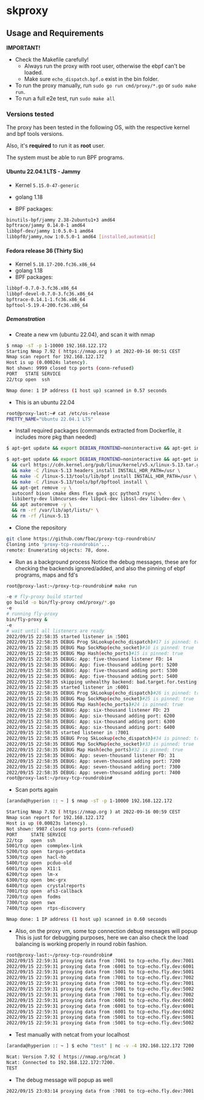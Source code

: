 # skproxy

## Usage and Requirements

**IMPORTANT!**

- Check the Makefile carefully!
  - Always run the proxy with root user, otherwise the ebpf can't be loaded.
  - Make sure `echo_dispatch.bpf.o` exist in the bin folder.
- To run the proxy manually, run `sudo go run cmd/proxy/*.go` or `sudo make run`.
- To run a full e2e test, run `sudo make all`

### Versions tested

The proxy has been tested in the following OS, with the respective kernel and bpf tools versions.

Also, it's **required** to run it as **root** user.

The system must be able to run BPF programs.

#### **Ubuntu 22.04.1 LTS - Jammy**

- Kernel `5.15.0-47-generic`

- golang 1.18

- BPF packages:

```bash
binutils-bpf/jammy 2.38-2ubuntu1+3 amd64
bpftrace/jammy 0.14.0-1 amd64
libbpf-dev/jammy 1:0.5.0-1 amd64
libbpf0/jammy,now 1:0.5.0-1 amd64 [installed,automatic]
```

#### **Fedora release 36 (Thirty Six)**

- Kernel `5.18.17-200.fc36.x86_64`
- golang 1.18
- BPF packages:

```bash
libbpf-0.7.0-3.fc36.x86_64
libbpf-devel-0.7.0-3.fc36.x86_64
bpftrace-0.14.1-1.fc36.x86_64
bpftool-5.19.4-200.fc36.x86_64
```

##### Demonstration

- Create a new vm (ubuntu 22.04), and scan it with nmap

```bash
$ nmap -sT -p 1-10000 192.168.122.172                                                                                                                                                                                                          
Starting Nmap 7.92 ( https://nmap.org ) at 2022-09-16 00:51 CEST
Nmap scan report for 192.168.122.172
Host is up (0.00024s latency).
Not shown: 9999 closed tcp ports (conn-refused)
PORT   STATE SERVICE
22/tcp open  ssh

Nmap done: 1 IP address (1 host up) scanned in 0.57 seconds
```

- This is an ubuntu 22.04

```bash
root@proxy-last:~# cat /etc/os-release 
PRETTY_NAME="Ubuntu 22.04.1 LTS"
```

- Install required packages (commands extracted from Dockerfile, it includes more pkg than needed)

```bash
$ apt-get update && export DEBIAN_FRONTEND=noninteractive && apt-get install --no-install-recommends -y ca-certificates clang curl git llvm libelf-dev make netcat openssh-server openssl golang && rm -rf /var/lib/apt/lists/*

$ apt-get update && export DEBIAN_FRONTEND=noninteractive && apt-get install --no-install-recommends -y autoconf bison cmake dkms flex gawk gcc python3 rsync libiberty-dev libncurses-dev libpci-dev libssl-dev libudev-dev \
  && curl https://cdn.kernel.org/pub/linux/kernel/v5.x/linux-5.13.tar.gz | tar -xz \
  && make -C /linux-5.13 headers_install INSTALL_HDR_PATH=/usr \
  && make -C /linux-5.13/tools/lib/bpf install INSTALL_HDR_PATH=/usr \
  && make -C /linux-5.13/tools/bpf/bpftool install \
  && apt-get remove -y \
  autoconf bison cmake dkms flex gawk gcc python3 rsync \
  libiberty-dev libncurses-dev libpci-dev libssl-dev libudev-dev \
  && apt autoremove -y \
  && rm -rf /var/lib/apt/lists/* \
  && rm -rf /linux-5.13
```

- Clone the repository

```bash
git clone https://github.com/fbac/proxy-tcp-roundrobin/
Cloning into 'proxy-tcp-roundrobin'...
remote: Enumerating objects: 78, done.
```

- Run as a background process
  Notice the debug messages, these are for checking the backends ignored/added, and also the pinning of ebpf programs, maps and fd's

```bash
root@proxy-last:~/proxy-tcp-roundrobin# make run

-e # fly-proxy build started
go build -o bin/fly-proxy cmd/proxy/*.go
-e 
# running fly-proxy
bin/fly-proxy &
-e 
# wait until all listeners are ready
2022/09/15 22:58:35 started listener in :5001
2022/09/15 22:58:35 DEBUG Prog SkLookup(echo_dispatch)#17 is pinned: true
2022/09/15 22:58:35 DEBUG Map SockMap(echo_socket)#16 is pinned: true
2022/09/15 22:58:35 DEBUG Map Hash(echo_ports)#15 is pinned: true
2022/09/15 22:58:35 DEBUG: App: five-thousand listener FD: 14
2022/09/15 22:58:35 DEBUG: App: five-thousand adding port: 5200
2022/09/15 22:58:35 DEBUG: App: five-thousand adding port: 5300
2022/09/15 22:58:35 DEBUG: App: five-thousand adding port: 5400
2022/09/15 22:58:35 skipping unhealthy backend: bad.target.for.testing: lookup bad.target.for.testing: no such host
2022/09/15 22:58:35 started listener in :6001
2022/09/15 22:58:35 DEBUG Prog SkLookup(echo_dispatch)#26 is pinned: true
2022/09/15 22:58:35 DEBUG Map SockMap(echo_socket)#25 is pinned: true
2022/09/15 22:58:35 DEBUG Map Hash(echo_ports)#24 is pinned: true
2022/09/15 22:58:35 DEBUG: App: six-thousand listener FD: 23
2022/09/15 22:58:35 DEBUG: App: six-thousand adding port: 6200
2022/09/15 22:58:35 DEBUG: App: six-thousand adding port: 6300
2022/09/15 22:58:35 DEBUG: App: six-thousand adding port: 6400
2022/09/15 22:58:35 started listener in :7001
2022/09/15 22:58:35 DEBUG Prog SkLookup(echo_dispatch)#34 is pinned: true
2022/09/15 22:58:35 DEBUG Map SockMap(echo_socket)#33 is pinned: true
2022/09/15 22:58:35 DEBUG Map Hash(echo_ports)#32 is pinned: true
2022/09/15 22:58:35 DEBUG: App: seven-thousand listener FD: 31
2022/09/15 22:58:35 DEBUG: App: seven-thousand adding port: 7200
2022/09/15 22:58:35 DEBUG: App: seven-thousand adding port: 7300
2022/09/15 22:58:35 DEBUG: App: seven-thousand adding port: 7400
root@proxy-last:~/proxy-tcp-roundrobin#
```

- Scan ports again

```bash
[aranda@hyperion :: ~ ] $ nmap -sT -p 1-10000 192.168.122.172            

Starting Nmap 7.92 ( https://nmap.org ) at 2022-09-16 00:59 CEST
Nmap scan report for 192.168.122.172
Host is up (0.00023s latency).
Not shown: 9987 closed tcp ports (conn-refused)
PORT     STATE SERVICE
22/tcp   open  ssh
5001/tcp open  commplex-link
5200/tcp open  targus-getdata
5300/tcp open  hacl-hb
5400/tcp open  pcduo-old
6001/tcp open  X11:1
6200/tcp open  lm-x
6300/tcp open  bmc-grx
6400/tcp open  crystalreports
7001/tcp open  afs3-callback
7200/tcp open  fodms
7300/tcp open  swx
7400/tcp open  rtps-discovery

Nmap done: 1 IP address (1 host up) scanned in 0.60 seconds
```

- Also, on the proxy vm, some tcp connection debug messages will popup
  This is just for debugging purposes, here we can also check the load balancing is working properly in round robin fashion.

```bash
root@proxy-last:~/proxy-tcp-roundrobin# 
2022/09/15 22:59:31 proxying data from :7001 to tcp-echo.fly.dev:7001
2022/09/15 22:59:31 proxying data from :6001 to tcp-echo.fly.dev:6001
2022/09/15 22:59:31 proxying data from :5001 to tcp-echo.fly.dev:5001
2022/09/15 22:59:31 proxying data from :7001 to tcp-echo.fly.dev:7002
2022/09/15 22:59:31 proxying data from :7001 to tcp-echo.fly.dev:7001
2022/09/15 22:59:31 proxying data from :5001 to tcp-echo.fly.dev:5002
2022/09/15 22:59:31 proxying data from :7001 to tcp-echo.fly.dev:7002
2022/09/15 22:59:31 proxying data from :6001 to tcp-echo.fly.dev:6002
2022/09/15 22:59:31 proxying data from :6001 to tcp-echo.fly.dev:6001
2022/09/15 22:59:31 proxying data from :6001 to tcp-echo.fly.dev:6002
2022/09/15 22:59:31 proxying data from :5001 to tcp-echo.fly.dev:5001
2022/09/15 22:59:31 proxying data from :5001 to tcp-echo.fly.dev:5002
```

- Test manually with netcat from your localhost

```bash
[aranda@hyperion :: ~ ] $ echo "test" | nc -v -4 192.168.122.172 7200

Ncat: Version 7.92 ( https://nmap.org/ncat )
Ncat: Connected to 192.168.122.172:7200.
TEST
```

- The debug message will popup as well

```bash
2022/09/15 23:03:14 proxying data from :7001 to tcp-echo.fly.dev:7001
```
